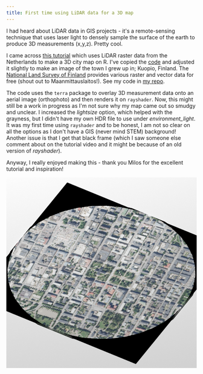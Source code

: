 ```yaml
---
title: First time using LiDAR data for a 3D map
---
```

I had heard about LiDAR data in GIS projects - it's a remote-sensing technique that uses laser light to densely sample the surface of the earth to produce 3D measurements (x,y,z). Pretty cool.

I came across [this tutorial](https://youtu.be/dEsV5tmrjdM?si=VrJyL9HEMP15YT10) which uses LiDAR raster data from the Netherlands to make a 3D city map on R. I've copied the [code](https://github.com/milos-agathon/make-your-3d-city#make-your-3d-city) and adjusted it slightly to make an image of the town I grew up in; Kuopio, Finland. The [National Land Survey of Finland](https://asiointi.maanmittauslaitos.fi/karttapaikka/tiedostopalvelu) provides various raster and vector data for free (shout out to Maanmittauslaitos!). See my code in [my repo](https://github.com/johannajokio/lidar-3d).

The code uses the `terra` package to overlay 3D measurement data onto an aerial image (orthophoto) and then renders it on `rayshader`. Now, this might still be a work in progress as I'm not sure why my map came out so smudgy and unclear. I increased the *lightsize* option, which helped with the grayness, but I didn't have my own HDR file to use under *environment_light*. It was my first time using `rayshader` and to be honest, I am not so clear on all the options as I don't have a GIS (never mind STEM) background! Another issue is that I get that black frame (which I saw someone else comment about on the tutorial video and it might be because of an old version of *rayshader*). 

Anyway, I really enjoyed making this - thank you Milos for the excellent tutorial and inspiration!

![3D Image of Kuopio](/images/3d-kuopio.png)

